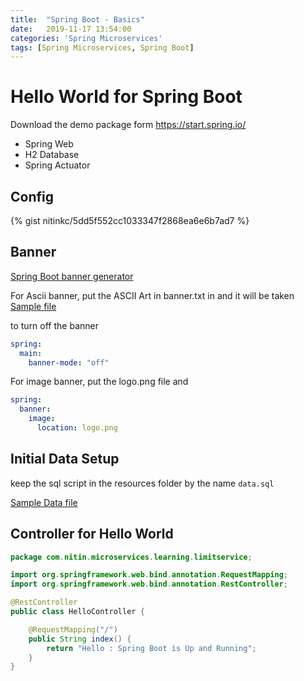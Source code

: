 ```yaml
---
title:  "Spring Boot - Basics"
date:   2019-11-17 13:54:00
categories: 'Spring Microservices'
tags: [Spring Microservices, Spring Boot]
---
```


# Hello World for Spring Boot

Download the demo package form https://start.spring.io/

* Spring Web
* H2 Database
* Spring Actuator

## Config

{% gist nitinkc/5dd5f552cc1033347f2868ea6e6b7ad7 %}

## Banner 

[Spring Boot banner generator](https://springhow.com/spring-boot-banner-generator/)

For Ascii banner, put the ASCII Art in banner.txt in and it will be taken
[Sample file](https://github.com/nitinkc/spring-5-restful-web/blob/master/src/main/resources/banner.txt)

to turn off the banner
```yaml
spring:
  main:
    banner-mode: "off"
```
For image banner, put the logo.png file and 

```yaml
spring:
  banner:
    image:
      location: logo.png
```

## Initial Data Setup

keep the sql script in the resources folder by the name `data.sql`

[Sample Data file](https://github.com/nitinkc/spring-data-jpa/blob/master/src/main/resources/data.sql)


## Controller for Hello World

```java
package com.nitin.microservices.learning.limitservice;

import org.springframework.web.bind.annotation.RequestMapping;
import org.springframework.web.bind.annotation.RestController;

@RestController
public class HelloController {

    @RequestMapping("/")
    public String index() {
        return "Hello : Spring Boot is Up and Running";
    }
}
```
